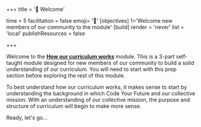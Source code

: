 +++
title = '🎉 Welcome'

time = 5
facilitation = false
emoji= '🎉'
[objectives]
1='Welcome new members of our community to the module'
[build]
  render = 'never'
  list = 'local'
  publishResources = false

+++

Welcome to the [**How our curriculum works**](../) module. This is a 3-part self-taught module designed for new members of our community to build a solid understanding of our curriculum. You will need to start with this prep section before exploring the rest of this module.

To best understand how our curriculum works, it makes sense to start by understanding the background in which Code Your Future and our collective mission. With an understanding of our collective mission, the purpose and structure of curriculum will begin to make more sense.

Ready, let's go...
